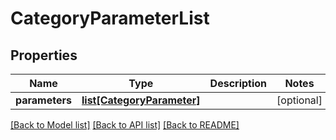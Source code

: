 # CategoryParameterList

## Properties
Name | Type | Description | Notes
------------ | ------------- | ------------- | -------------
**parameters** | [**list[CategoryParameter]**](CategoryParameter.md) |  | [optional] 

[[Back to Model list]](../README.md#documentation-for-models) [[Back to API list]](../README.md#documentation-for-api-endpoints) [[Back to README]](../README.md)


